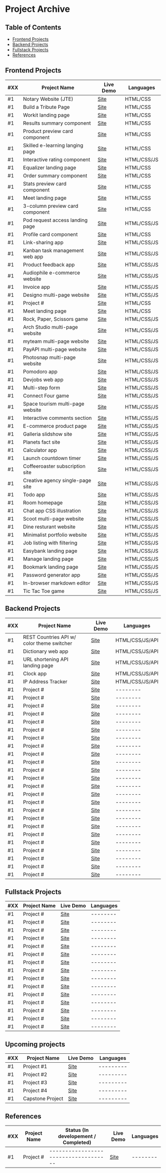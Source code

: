 # Project Archive

## Table of Contents

- [Frontend Projects](#frontend-projects)
- [Backend Projects](#backend-projects)
- [Fullstack Projects](#fullstack-projects)
- [References](#references)

## Frontend Projects

| #XX | Project Name                                          | Live Demo | Languages |
| --- | ------------------------------------------------------| --------- | --------- |
| #1  | Notary Website (JTE)                                  | [Site]()  | HTML/CSS  |
| #1  | Build a Tribute Page                                  | [Site]()  | HTML/CSS  |
| #1  | Workit landing page                                   | [Site]()  | HTML/CSS  |
| #1  | Results summary component                             | [Site]()  | HTML/CSS  |
| #1  | Product preview card component                        | [Site]()  | HTML/CSS  |
| #1  | Skilled e-learning langing page                       | [Site]()  | HTML/CSS  |
| #1  | Interactive rating component                          | [Site]()  | HTML/CSS/JS |
| #1  | Equalizer landing page                                | [Site]()  | HTML/CSS |
| #1  | Order summary component                               | [Site]()  | HTML/CSS |
| #1  | Stats preview card component                          | [Site]()  | HTML/CSS |
| #1  | Meet landing page                                     | [Site]()  | HTML/CSS |
| #1  | 3-column preview card component                       | [Site]()  | HTML/CSS |
| #1  | Pod request access landing page                       | [Site]()  | HTML/CSS/JS |
| #1  | Profile card component                                | [Site]()  | HTML/CSS |
| #1  | Link-sharing app                                      | [Site]()  | HTML/CSS/JS |
| #1  | Kanban task management web app                        | [Site]()  | HTML/CSS/JS |
| #1  | Product feedback app                                  | [Site]()  | HTML/CSS/JS |
| #1  | Audiophile e-commerce website                         | [Site]()  | HTML/CSS/JS |
| #1  | Invoice app                                           | [Site]()  | HTML/CSS/JS |
| #1  | Designo multi-page website                            | [Site]()  | HTML/CSS/JS |
| #1  | Project #                                             | [Site]()  | HTML/CSS |
| #1  | Meet landing page                                     | [Site]()  | HTML/CSS |
| #1  | Rock, Paper, Scissors game                            | [Site]()  | HTML/CSS/JS |
| #1  | Arch Studio multi-page website                        | [Site]()  | HTML/CSS/JS |
| #1  | myteam multi-page website                             | [Site]()  | HTML/CSS/JS |
| #1  | PayAPI multi-page website                             | [Site]()  | HTML/CSS/JS |
| #1  | Photosnap multi-page website                          | [Site]()  | HTML/CSS/JS |
| #1  | Pomodoro app                                          | [Site]()  | HTML/CSS/JS |
| #1  | Devjobs web app                                       | [Site]()  | HTML/CSS/JS |
| #1  | Multi-step form                                       | [Site]()  | HTML/CSS/JS |
| #1  | Connect Four game                                     | [Site]()  | HTML/CSS/JS |
| #1  | Space tourism multi-page website                      | [Site]()  | HTML/CSS/JS |
| #1  | Interactive comments section                          | [Site]()  | HTML/CSS/JS |
| #1  | E-commerce product page                               | [Site]()  | HTML/CSS/JS |
| #1  | Galleria slidshow site                                | [Site]()  | HTML/CSS/JS |
| #1  | Planets fact site                                     | [Site]()  | HTML/CSS/JS |
| #1  | Calculator app                                        | [Site]()  | HTML/CSS/JS |
| #1  | Launch countdown timer                                | [Site]()  | HTML/CSS/JS |
| #1  | Coffeeroaster subscription site                       | [Site]()  | HTML/CSS/JS | 
| #1  | Creative agency single-page site                      | [Site]()  | HTML/CSS/JS |
| #1  | Todo app                                              | [Site]()  | HTML/CSS/JS |
| #1  | Room homepage                                         | [Site]()  | HTML/CSS/JS |
| #1  | Chat app CSS illustration                             | [Site]()  | HTML/CSS/JS |
| #1  | Scoot multi-page website                              | [Site]()  | HTML/CSS/JS |
| #1  | Dine resturant website                                | [Site]()  | HTML/CSS/JS |
| #1  | Minimalist portfolio website                          | [Site]()  | HTML/CSS/JS |
| #1  | Job listing with filtering                            | [Site]()  | HTML/CSS/JS |
| #1  | Easybank landing page                                 | [Site]()  | HTML/CSS/JS |
| #1  | Manage landing page                                   | [Site]()  | HTML/CSS/JS |
| #1  | Bookmark landing page                                 | [Site]()  | HTML/CSS/JS |
| #1  | Password generator app                                | [Site]()  | HTML/CSS/JS |
| #1  | In-browser markdown editor                            | [Site]()  | HTML/CSS/JS |
| #1  | Tic Tac Toe game                                      | [Site]()  | HTML/CSS/JS |


## Backend Projects

| #XX | Project Name                                          | Live Demo | Languages |
| --- | ------------------------------------------------------| --------- | --------- |
| #1  | REST Countries API w/ color theme switcher            | [Site]()  | HTML/CSS/JS/API |
| #1  | Dictionary web app                                    | [Site]()  | HTML/CSS/JS/API |
| #1  | URL shortening API landing page                       | [Site]()  | HTML/CSS/JS/API |
| #1  | Clock app                                             | [Site]()  | HTML/CSS/JS/API |
| #1  | IP Address Tracker                                    | [Site]()  | HTML/CSS/JS/API |
| #1  | Project #                           | [Site]()  | --------  |
| #1  | Project #                           | [Site]()  | --------  |
| #1  | Project #                           | [Site]()  | --------  |
| #1  | Project #                           | [Site]()  | --------  |
| #1  | Project #                           | [Site]()  | --------  |
| #1  | Project #                           | [Site]()  | --------  |
| #1  | Project #                           | [Site]()  | --------  |
| #1  | Project #                           | [Site]()  | --------  |
| #1  | Project #                           | [Site]()  | --------  |
| #1  | Project #                           | [Site]()  | --------  |
| #1  | Project #                           | [Site]()  | --------  |
| #1  | Project #                           | [Site]()  | --------  |
| #1  | Project #                           | [Site]()  | --------  |
| #1  | Project #                           | [Site]()  | --------  |
| #1  | Project #                           | [Site]()  | --------  |
| #1  | Project #                           | [Site]()  | --------  |
| #1  | Project #                           | [Site]()  | --------  |
| #1  | Project #                           | [Site]()  | --------  |
| #1  | Project #                           | [Site]()  | --------  |
| #1  | Project #                           | [Site]()  | --------  |
| #1  | Project #                           | [Site]()  | --------  |
| #1  | Project #                           | [Site]()  | --------  |
| #1  | Project #                           | [Site]()  | --------  |
| #1  | Project #                           | [Site]()  | --------  |



## Fullstack Projects

| #XX | Project Name                                          | Live Demo | Languages |
| --- | ------------------------------------------------------| --------- | --------- |
| #1  | Project #                                             | [Site]()  | --------  |
| #1  | Project #                                             | [Site]()  | --------  |
| #1  | Project #                                             | [Site]()  | --------  |
| #1  | Project #                                             | [Site]()  | --------  |
| #1  | Project #                                             | [Site]()  | --------  |
| #1  | Project #                                             | [Site]()  | --------  |
| #1  | Project #                                             | [Site]()  | --------  |
| #1  | Project #                                             | [Site]()  | --------  |
| #1  | Project #                                             | [Site]()  | --------  |
| #1  | Project #                                             | [Site]()  | --------  |
| #1  | Project #                                             | [Site]()  | --------  |
| #1  | Project #                                             | [Site]()  | --------  |
| #1  | Project #                                             | [Site]()  | --------  |
| #1  | Project #                                             | [Site]()  | --------  |
| #1  | Project #                                             | [Site]()  | --------  |


## Upcoming projects

| #XX | Project Name                                          | Live Demo | Languages |
| --- | ----------------------------------------------------- | --------- | --------- |
| #1  | Project #1                                            | [Site]()  | --------- |
| #1  | Project #2                                            | [Site]()  | --------- |
| #1  | Project #3                                            | [Site]()  | --------- |
| #1  | Project #4                                            | [Site]()  | --------- |
| #1  | Capstone Project                                      | [Site]()  | --------- |



## References

| #XX | Project Name | Status (In developement / Completed) | Live Demo | Languages |
| --- | ------------ | ------------------------------------ |---------- | --------- |
| #1  | Project #    | ------------------------------------ | [Site]()  | --------  |




